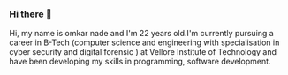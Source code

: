 ### Hi there 👋

Hi, my name is omkar nade and I'm 22 years old.I'm currently pursuing a career in B-Tech (computer science and engineering with specialisation in cyber security and digital forensic ) at Vellore Institute of Technology and have been developing my skills in programming, software development.

<!--
**Omkar-Nade/Omkar-Nade** is a ✨ _special_ ✨ repository because its `README.md` (this file) appears on your GitHub profile.

Here are some ideas to get you started:

- 🔭 I’m currently working on ...
- 🌱 I’m currently learning ...
- 👯 I’m looking to collaborate on ...
- 🤔 I’m looking for help with ...
- 💬 Ask me about ...
- 📫 How to reach me: ...
- 😄 Pronouns: ...
- ⚡ Fun fact: ...
-->
